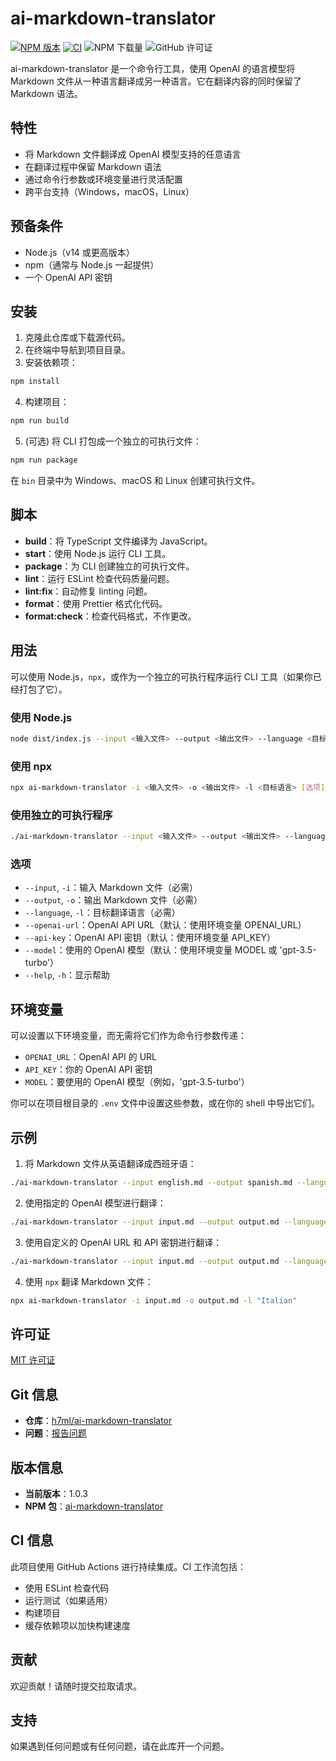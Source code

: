 # ai-markdown-translator

[![NPM 版本](https://img.shields.io/npm/v/ai-markdown-translator.svg?style=flat)](https://www.npmjs.org/package/ai-markdown-translator)
[![CI](https://github.com/h7ml/ai-markdown-translator/actions/workflows/ci.yml/badge.svg)](https://github.com/h7ml/ai-markdown-translator/actions/workflows/ci.yml)
![NPM 下载量](https://img.shields.io/npm/dw/ai-markdown-translator)
![GitHub 许可证](https://img.shields.io/github/license/h7ml/ai-markdown-translator)

ai-markdown-translator 是一个命令行工具，使用 OpenAI 的语言模型将 Markdown 文件从一种语言翻译成另一种语言。它在翻译内容的同时保留了 Markdown 语法。

## 特性

- 将 Markdown 文件翻译成 OpenAI 模型支持的任意语言
- 在翻译过程中保留 Markdown 语法
- 通过命令行参数或环境变量进行灵活配置
- 跨平台支持（Windows，macOS，Linux）

## 预备条件

- Node.js（v14 或更高版本）
- npm（通常与 Node.js 一起提供）
- 一个 OpenAI API 密钥

## 安装

1. 克隆此仓库或下载源代码。
2. 在终端中导航到项目目录。
3. 安装依赖项：

```bash
npm install
```

4. 构建项目：

```bash
npm run build
```

5. (可选) 将 CLI 打包成一个独立的可执行文件：

```bash
npm run package
```

在 `bin` 目录中为 Windows、macOS 和 Linux 创建可执行文件。

## 脚本

- **build**：将 TypeScript 文件编译为 JavaScript。
- **start**：使用 Node.js 运行 CLI 工具。
- **package**：为 CLI 创建独立的可执行文件。
- **lint**：运行 ESLint 检查代码质量问题。
- **lint:fix**：自动修复 linting 问题。
- **format**：使用 Prettier 格式化代码。
- **format:check**：检查代码格式，不作更改。

## 用法

可以使用 Node.js，`npx`，或作为一个独立的可执行程序运行 CLI 工具（如果你已经打包了它）。

### 使用 Node.js

```bash
node dist/index.js --input <输入文件> --output <输出文件> --language <目标语言> [选项]
```

### 使用 npx

```bash
npx ai-markdown-translator -i <输入文件> -o <输出文件> -l <目标语言> [选项]
```

### 使用独立的可执行程序

```bash
./ai-markdown-translator --input <输入文件> --output <输出文件> --language <目标语言> [选项]
```

### 选项

- `--input`, `-i`：输入 Markdown 文件（必需）
- `--output`, `-o`：输出 Markdown 文件（必需）
- `--language`, `-l`：目标翻译语言（必需）
- `--openai-url`：OpenAI API URL（默认：使用环境变量 OPENAI_URL）
- `--api-key`：OpenAI API 密钥（默认：使用环境变量 API_KEY）
- `--model`：使用的 OpenAI 模型（默认：使用环境变量 MODEL 或 'gpt-3.5-turbo'）
- `--help`, `-h`：显示帮助

## 环境变量

可以设置以下环境变量，而无需将它们作为命令行参数传递：

- `OPENAI_URL`：OpenAI API 的 URL
- `API_KEY`：你的 OpenAI API 密钥
- `MODEL`：要使用的 OpenAI 模型（例如，'gpt-3.5-turbo'）

你可以在项目根目录的 `.env` 文件中设置这些参数，或在你的 shell 中导出它们。

## 示例

1. 将 Markdown 文件从英语翻译成西班牙语：

```bash
./ai-markdown-translator --input english.md --output spanish.md --language "Spanish"
```

2. 使用指定的 OpenAI 模型进行翻译：

```bash
./ai-markdown-translator --input input.md --output output.md --language "French" --model "gpt-4"
```

3. 使用自定义的 OpenAI URL 和 API 密钥进行翻译：

```bash
./ai-markdown-translator --input input.md --output output.md --language "German" --openai-url "https://api.302.ai/v1/chat/completions" --api-key "sk-302-api-key"
```

4. 使用 `npx` 翻译 Markdown 文件：

```bash
npx ai-markdown-translator -i input.md -o output.md -l "Italian"
```

## 许可证

[MIT 许可证](LICENSE)

## Git 信息

- **仓库**：[h7ml/ai-markdown-translator](https://github.com/h7ml/ai-markdown-translator)
- **问题**：[报告问题](https://github.com/h7ml/ai-markdown-translator/issues)

## 版本信息

- **当前版本**：1.0.3
- **NPM 包**：[ai-markdown-translator](https://www.npmjs.com/package/ai-markdown-translator)

## CI 信息

此项目使用 GitHub Actions 进行持续集成。CI 工作流包括：

- 使用 ESLint 检查代码
- 运行测试（如果适用）
- 构建项目
- 缓存依赖项以加快构建速度

## 贡献

欢迎贡献！请随时提交拉取请求。

## 支持

如果遇到任何问题或有任何问题，请在此库开一个问题。
